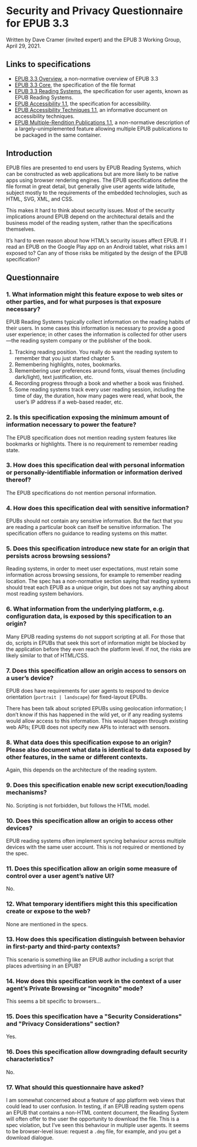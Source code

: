 # Security and Privacy Questionnaire for EPUB 3.3

Written by Dave Cramer (invited expert) and the EPUB 3 Working Group, April 29, 2021.

## Links to specifications

* [EPUB 3.3 Overview](https://w3c.github.io/epub-specs/epub33/overview/), a non-normative overview of EPUB 3.3
* [EPUB 3.3 Core](https://w3c.github.io/epub-specs/epub33/core/), the specification of the file format
* [EPUB 3.3 Reading Systems](https://w3c.github.io/epub-specs/epub33/rs/), the specification for user agents, known as EPUB Reading Systems. 
* [EPUB Accessibility 1.1](https://w3c.github.io/epub-specs/epub33/a11y/), the specification for accessibility. 
* [EPUB Accessibility Techniques 1.1](https://w3c.github.io/epub-specs/epub33/a11y-tech/), an informative document on accessibility techniques. 
* [EPUB Multiple-Rendition Publications 1.1](https://w3c.github.io/epub-specs/epub33/multi-rend/), a non-normative description of a largely-unimplemented feature allowing multiple EPUB publications to be packaged in the same container. 


## Introduction

EPUB files are presented to end users by EPUB Reading Systems, which can be constructed as web applications but are more likely to be native apps using browser rendering engines. The EPUB specifications define the file format in great detail, but generally give user agents wide latitude, subject mostly to the requirements of the embedded technologies, such as HTML, SVG, XML, and CSS. 

This makes it hard to think about security issues. Most of the security implications around EPUB depend on the architectural details and the business model of the reading system, rather than the specifications themselves. 

It’s hard to even reason about how HTML’s security issues affect EPUB. If I read an EPUB on the Google Play app on an Android tablet, what risks am I exposed to? Can any of those risks be mitigated by the design of the EPUB specification?

## Questionnaire

### 1. What information might this feature expose to web sites or other parties, and for what purposes is that exposure necessary?

EPUB Reading Systems typically collect information on the reading habits of their users. In some cases this information is necessary to provide a good user experience; in other cases the information is collected for other users—the reading system company or the publisher of the book. 

1. Tracking reading position. You really do want the reading system to remember that you just started chapter 5. 
2. Remembering highlights, notes, bookmarks. 
3. Remembering user preferences around fonts, visual themes (including dark/light), text justification, etc. 
4. Recording progress through a book and whether a book was finished. 
5. Some reading systems track every user reading session, including the time of day, the duration, how many pages were read, what book, the user’s IP address if a web-based reader, etc. 



### 2. Is this specification exposing the minimum amount of information necessary to power the feature?

The EPUB specification does not mention reading system features like bookmarks or highlights. There is no requirement to remember reading state. 

### 3. How does this specification deal with personal information or personally-identifiable information or information derived thereof?

The EPUB specifications do not mention personal information.

### 4. How does this specification deal with sensitive information?

EPUBs should not contain any sensitive information. But the fact that you are reading a particular book can itself be sensitive information. The specification offers no guidance to reading systems on this matter. 

### 5. Does this specification introduce new state for an origin that persists across browsing sessions?

Reading systems, in order to meet user expectations, must retain some information across browsing sessions, for example to remember reading location. The spec has a non-normative section saying that reading systems should treat each EPUB as a unique origin, but does not say anything about most reading system behaviors.

### 6. What information from the underlying platform, e.g. configuration data, is exposed by this specification to an origin?

Many EPUB reading systems do not support scripting at all. For those that do, scripts in EPUBs that seek this sort of information might be blocked by the application before they even reach the platform level. If not, the risks are likely similar to that of HTML/CSS. 


### 7. Does this specification allow an origin access to sensors on a user’s device?

EPUB does have requirements for user agents to respond to device orientation (`portrait | landscape`) for fixed-layout EPUBs. 

There has been talk about scripted EPUBs using geolocation information; I don’t know if this has happened in the wild yet, or if any reading systems would allow access to this information. This would happen through existing web APIs; EPUB does not specify new APIs to interact with sensors. 

### 8. What data does this specification expose to an origin? Please also document what data is identical to data exposed by other features, in the same or different contexts.

Again, this depends on the architecture of the reading system. 

### 9. Does this specification enable new script execution/loading mechanisms?

No. Scripting is not forbidden, but follows the HTML model.

### 10. Does this specification allow an origin to access other devices?

EPUB reading systems often implement syncing behaviour across multiple devices with the same user account. This is not required or mentioned by the spec. 

### 11. Does this specification allow an origin some measure of control over a user agent’s native UI?

No.

### 12. What temporary identifiers might this this specification create or expose to the web?

None are mentioned in the specs.  

### 13. How does this specification distinguish between behavior in first-party and third-party contexts?

This scenario is something like an EPUB author including a script that places advertising in an EPUB? 

### 14. How does this specification work in the context of a user agent’s Private Browsing or "incognito" mode?

This seems a bit specific to browsers... 


### 15. Does this specification have a "Security Considerations" and "Privacy Considerations" section?

Yes. 

### 16. Does this specification allow downgrading default security characteristics?

No.

### 17. What should this questionnaire have asked?

I am somewhat concerned about a feature of app platform web views that could lead to user confusion. In testing, if an EPUB reading system opens an EPUB that contains a non-HTML content document, the Reading System will often offer to the user the opportunity to download the file. This is a spec violation, but I’ve seen this behaviour in multiple user agents. It seems to be browser-level issue: request a `.dmg` file, for example, and you get a download dialogue. 